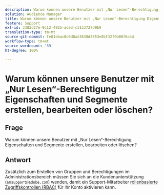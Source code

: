 ```yaml
---
description: Warum können unsere Benutzer mit „Nur Lesen“-Berechtigung Eigenschaften und Segmente erstellen, bearbeiten oder löschen?
solution: Audience Manager
title: Warum können unsere Benutzer mit „Nur Lesen“-Berechtigung Eigenschaften und Segmente erstellen, bearbeiten oder löschen?
feature: Support
exl-id: 3383d27e-9c12-4925-ace3-c3133727d9b9
translation-type: tm+mt
source-git-commit: fe01ebac8c0d0ad3630d3853e0bf32f0b00f6a44
workflow-type: tm+mt
source-wordcount: '89'
ht-degree: 100%

---
```


# Warum können unsere Benutzer mit „Nur Lesen“-Berechtigung Eigenschaften und Segmente erstellen, bearbeiten oder löschen?

## Frage

Warum können unsere Benutzer mit „Nur Lesen“-Berechtigung Eigenschaften und Segmente erstellen, bearbeiten oder löschen?

## Antwort

Zusätzlich zum Erstellen von Gruppen und Berechtigungen im Administrationsbereich müssen Sie sich an die Kundenunterstützung (`amsupport@adobe.com`) wenden, damit ein Support-Mitarbeiter [rollenbasierte Zugriffskontrollen (RBAC)](../features/administration/administration-overview.md) für Ihr Konto aktivieren kann.
